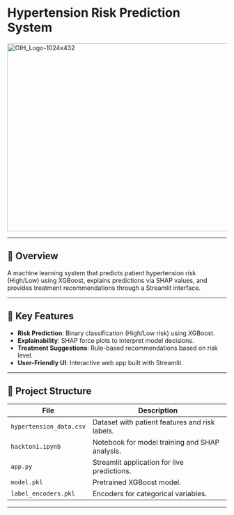 # Hypertension Risk Prediction System  
  
<img width="1024" height="432" alt="OIH_Logo-1024x432" src="https://github.com/user-attachments/assets/b0d7b50a-916a-4774-895b-177cdaf2392c" />


---

## 📌 Overview  
A machine learning system that predicts patient hypertension risk (High/Low) using XGBoost, explains predictions via SHAP values, and provides treatment recommendations through a Streamlit interface.

---

## 🚀 Key Features  
- **Risk Prediction**: Binary classification (High/Low risk) using XGBoost.  
- **Explainability**: SHAP force plots to interpret model decisions.  
- **Treatment Suggestions**: Rule-based recommendations based on risk level.  
- **User-Friendly UI**: Interactive web app built with Streamlit.  

---

## 📂 Project Structure  
| File | Description |  
|------|-------------|  
| `hypertension_data.csv` | Dataset with patient features and risk labels. |  
| `hackton1.ipynb` | Notebook for model training and SHAP analysis. |  
| `app.py` | Streamlit application for live predictions. |  
| `model.pkl` | Pretrained XGBoost model. |  
| `label_encoders.pkl` | Encoders for categorical variables. |  

---

